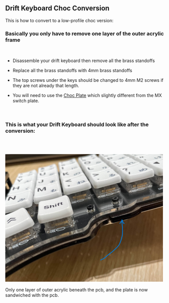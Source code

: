 ## Drift Keyboard Choc Conversion
This is how to convert to a low-profile choc version:  

### Basically you only have to remove one layer of the outer acrylic frame  
<br/>

 - Disassemble your drift keyboard then remove all the brass standoffs  
 
 - Replace all the brass standoffs with 4mm brass standoffs  
 
 - The top screws under the keys should be changed to 4mm M2 screws if they are not already that length.  
 
 - You will need to use the [Choc Plate](https://github.com/Timception/3d-printables/tree/main/v3/plates) which slightly different from the MX switch plate.  
 <br/><br/>  
 
### This is what your Drift Keyboard should look like after the conversion:  
<br/><br/>  

<img src="choc-conversion.jpg" width="500">  

Only one layer of outer acrylic beneath the pcb, and the plate is now sandwiched with the pcb.